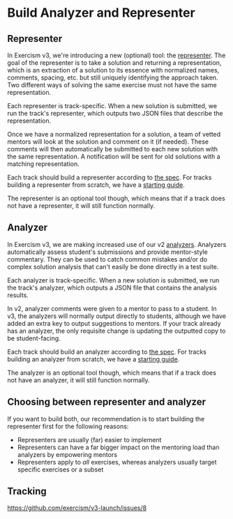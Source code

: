 # Build Analyzer and Representer

## Representer

In Exercism v3, we're introducing a new (optional) tool: the [representer](https://github.com/exercism/v3-docs/tree/master/anatomy/track-tooling/representers). The goal of the representer is to take a solution and returning a representation, which is an extraction of a solution to its essence with normalized names, comments, spacing, etc. but still uniquely identifying the approach taken. Two different ways of solving the same exercise must not have the same representation.

Each representer is track-specific. When a new solution is submitted, we run the track's representer, which outputs two JSON files that describe the representation.

Once we have a normalized representation for a solution, a team of vetted mentors will look at the solution and comment on it (if needed). These comments will then automatically be submitted to each new solution with the same representation. A notification will be sent for old solutions with a matching representation.

Each track should build a representer according to [the spec](https://github.com/exercism/v3-docs/blob/master/anatomy/track-tooling/representers/interface.md). For tracks building a representer from scratch, we have a [starting guide](https://github.com/exercism/v3-docs/blob/master/anatomy/track-tooling/representers/creating-from-scratch.md).

The representer is an optional tool though, which means that if a track does not have a representer, it will still function normally.

## Analyzer

In Exercism v3, we are making increased use of our v2 [analyzers](https://github.com/exercism/v3-docs/tree/master/anatomy/track-tooling/analyzers). Analyzers automatically assess student's submissions and provide mentor-style commentary. They can be used to catch common mistakes and/or do complex solution analysis that can't easily be done directly in a test suite.

Each analyzer is track-specific. When a new solution is submitted, we run the track's analyzer, which outputs a JSON file that contains the analysis results.

In v2, analyzer comments were given to a mentor to pass to a student. In v3, the analyzers will normally output directly to students, although we have added an extra key to output suggestions to mentors. If your track already has an analyzer, the only requisite change is updating the outputted copy to be student-facing.

Each track should build an analyzer according to [the spec](https://github.com/exercism/v3-docs/blob/master/anatomy/track-tooling/analyzers/interface.md). For tracks building an analyzer from scratch, we have a [starting guide](https://github.com/exercism/v3-docs/blob/master/anatomy/track-tooling/analyzers/creating-from-scratch.md).

The analyzer is an optional tool though, which means that if a track does not have an analyzer, it will still function normally.

## Choosing between representer and analyzer

If you want to build both, our recommendation is to start building the representer first for the following reasons:

- Representers are usually (far) easier to implement
- Representers can have a far bigger impact on the mentoring load than analyzers by empowering mentors
- Representers apply to _all_ exercises, whereas analyzers usually target specific exercises or a subset

## Tracking

https://github.com/exercism/v3-launch/issues/8
